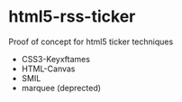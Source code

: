 # html5-rss-ticker

Proof of concept for html5 ticker techniques

 - CSS3-Keyxftames
 - HTML-Canvas
 - SMIL
 - marquee (deprected)



